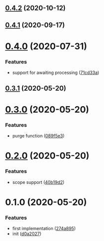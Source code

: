 <a name="0.4.2"></a>
## [0.4.2](https://github.com/AuHau/sequelize-store/compare/v0.4.1...v0.4.2) (2020-10-12)



<a name="0.4.1"></a>
## [0.4.1](https://github.com/AuHau/sequelize-store/compare/v0.4.0...v0.4.1) (2020-09-17)



<a name="0.4.0"></a>
# [0.4.0](https://github.com/AuHau/sequelize-store/compare/v0.3.1...v0.4.0) (2020-07-31)


### Features

* support for awaiting processing ([71cd33a](https://github.com/AuHau/sequelize-store/commit/71cd33a))



<a name="0.3.1"></a>
## [0.3.1](https://github.com/AuHau/sequelize-store/compare/v0.3.0...v0.3.1) (2020-05-20)



<a name="0.3.0"></a>
# [0.3.0](https://github.com/AuHau/sequelize-store/compare/v0.2.0...v0.3.0) (2020-05-20)


### Features

* purge function ([089f5e3](https://github.com/AuHau/sequelize-store/commit/089f5e3))



<a name="0.2.0"></a>
# [0.2.0](https://github.com/AuHau/sequelize-store/compare/v0.1.0...v0.2.0) (2020-05-20)


### Features

* scope support ([40b19d2](https://github.com/AuHau/sequelize-store/commit/40b19d2))



<a name="0.1.0"></a>
# 0.1.0 (2020-05-20)


### Features

* first implementation ([274a895](https://github.com/AuHau/sequelize-store/commit/274a895))
* init ([d0a2027](https://github.com/AuHau/sequelize-store/commit/d0a2027))



